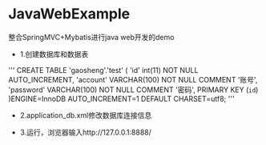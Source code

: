 # JavaWebExample
整合SpringMVC+Mybatis进行java web开发的demo

* 1.创建数据库和数据表

'''
CREATE TABLE 'gaosheng'.'test' (
  'id' int(11) NOT NULL AUTO_INCREMENT,
  'account' VARCHAR(100) NOT NULL COMMENT '账号',
  'password' VARCHAR(100) NOT NULL COMMENT '密码',
  PRIMARY KEY (`id`)
)ENGINE=InnoDB AUTO_INCREMENT=1 DEFAULT CHARSET=utf8;
'''

* 2.application_db.xml修改数据库连接信息

* 3.运行，浏览器输入http://127.0.0.1:8888/
